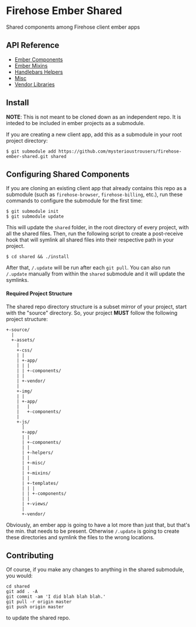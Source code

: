 Firehose Ember Shared
=====================

Shared components among Firehose client ember apps



## API Reference

- [Ember Components](https://github.com/mysterioustrousers/firehose-ember-shared/wiki#ember-components)
- [Ember Mixins](https://github.com/mysterioustrousers/firehose-ember-shared/wiki#ember-mixins)
- [Handlebars Helpers](https://github.com/mysterioustrousers/firehose-ember-shared/wiki#handlebars-helpers)
- [Misc](https://github.com/mysterioustrousers/firehose-ember-shared/wiki#misc)
- [Vendor Libraries](https://github.com/mysterioustrousers/firehose-ember-shared/wiki#vendor-libraries)



## Install

**NOTE**: This is not meant to be cloned down as an independent repo. It is inteded to be included in ember projects as a submodule.

If you are creating a new client app, add this as a submodule in your root project directory:

    $ git submodule add https://github.com/mysterioustrousers/firehose-ember-shared.git shared



## Configuring Shared Components

If you are cloning an existing client app that already contains this repo as a submodule (such as `firehose-browser`, `firehose-billing`, etc.), run these commands to configure the submodule for the first time:

    $ git submodule init
    $ git submodule update

This will update the `shared` folder, in the root directory of every project, with all the shared files. Then, run the following script to create a post-receive hook that will symlink all shared files into their respective path in your project.

    $ cd shared && ./install

After that, `/.update` will be run after each `git pull`. You can also run `/.update` manually from within the `shared` submodule and it will update the symlinks.



#### Required Project Structure

The shared repo directory structure is a subset mirror of your project, start with the "source" directory. So, your project **MUST** follow the following project structure:

    +-source/
      |
      +-assets/
        |
        +-css/
        | |
        | +-app/
        | | |
        | | +-components/
        | |
        | +-vendor/
        |
        +-img/
        | |
        | +-app/
        |   |
        |   +-components/
        |
        +-js/
          |
          +-app/
          | |
          | +-components/
          | |
          | +-helpers/
          | |
          | +-misc/
          | |
          | +-mixins/
          | |
          | +-templates/
          | | |
          | | +-components/
          | |
          | +-views/
          |
          +-vendor/

Obviously, an ember app is going to have a lot more than just that, but that's the min. that needs to be present. Otherwise `/.update` is going to create these directories and symlink the files to the wrong locations.



## Contributing

Of course, if you make any changes to anything in the shared submodule, you would:

    cd shared
    git add . -A
    git commit -am 'I did blah blah blah.'
    git pull -r origin master
    git push origin master

to update the shared repo.